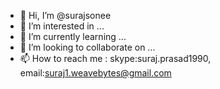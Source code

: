 - 👋 Hi, I’m @surajsonee
- 👀 I’m interested in ...
- 🌱 I’m currently learning ...
- 💞️ I’m looking to collaborate on ...
- 📫 How to reach me : skype:suraj.prasad1990, email:suraj1.weavebytes@gmail.com

<!---
surajsonee/surajsonee is a ✨ special ✨ repository because its `README.md` (this file) appears on your GitHub profile.
You can click the Preview link to take a look at your changes.
--->
